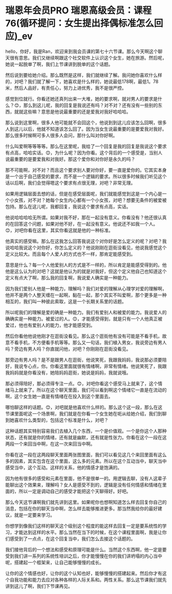 # 瑞恩年会员PRO 瑞恩高级会员：课程76(循环提问：女生提出择偶标准怎么回应)_ev

hello，你好，我是Ran，欢迎来到我会员课的第七十六节课。那么今天啊这个聊天很有意思。我们又继续啊跟这个社交软件上认识这个女生，她在旅游。然后呢，她说一起脱单了啊，我们上节课讲到脱单的这个话题。

然后说到要给她介绍。那么既然是这样，我们就继续了解。我问她你喜欢什么样的，对吧？我们就了解一下，她喜欢是什么样的，她说最低178啊，最低1。78米，然后人品好，有责任心，努力上进优秀，我不是很严控。

感觉到位就行。你看还她还真列出来一大堆，她的要求啊，就对男人的要求是什么？😊，那么到这儿呢，我的回复是我说还有吗？对不对？还有没有一些别的东西，就就这些嘛？意思是他说最重要的还是爱我对我好哈哈哈。

那么说到这里啊，很多人他可能就不会回这个，他说到到这儿应该怎么回啊，很多人到这儿以后，他就不知道该怎么回了。因为当女生说最重要的是要爱我对我好。那么很多时候啊可多人很多人会问，那什么叫对你好啊。

什么叫爱啊等等等等。那么在这里呢，我给了一个回复是我的回复是我说这个要求有点高，哈哈实话。😊，为什么呢？因为你看。这个背后的一个感受是，当别人说最重要的是要爱我和对我好。那这个爱你和对你好是永久的吗？

那不可能啊，对不对？而且这个要求别人要对你好，要一直是爱你的。它其实本身是一个出于自己感受的要求，而不是一个逻辑的要求。所以很多时候我们听见这个话以后啊，我们会觉得嗯这个要求有点很无理，对吧？非常无理。

如果用逻辑层面去想的话，但是在感受层面呢，我们就能感觉到这是一个内心是一个小女孩，对不对？她每个女生内心都有一个小女孩，对吧？想要无条件的被爱被包持。那么在这儿呢，我都回复，我说这个要求有点高，实话。

他说哈哈哈哈无所谓。如果对我不好，那在一起没有意义。你看没有？他还很认真的在回答这个问题，如果对他不好，在一起没有意义。他说还不如我一个人。😊，对吧你看在这里，其实你看这就是他的一种标准。

他真实的感受嘛。那么在这我怎么回答我说这个对你好是怎么定义的呢？对吧？我说哈哈我说这个对你好，你怎么定义的？他说刚刚在逛街没看见，他说我感觉这个定义比较大。而且每个人爱人的方式也不一样，那肯定能感受到。

意思是什么？每一个人他爱别人的方式是不一样的，所以肯定是能感受得到的。他他是这么认为的对吧？这就是他认为的就是对我好，但这个定义他自己也知道这个定义有点大了啊，那么我的回复啊，我说爱人确实是一种能力。

因为我们爱别人他是一种能力，理解吗？我们对爱的理解从心理学对爱的理解啊，他并不是两个人整天缠在一起啊，黏在一起，那个其实不叫爱啊，那个更多是一种相互的，我们叫一种彼此索取，这是一个长期关系里的话题。

所以呢我们的理解是爱的确是一种能力。我们有爱别人和被爱的能力。我说爱人的确确实是一种能力。被爱过的人。😊，才能感受得到，就是只有一个人他真正被爱过，他也有爱别人的能力，他才能感受到。

然后你看他他说他刚才在逛街没看见。那么这个逛街他有没有可能是不看手机，故意不看手机，不方便看手机等等。那么又一句话，我们植入男女，我说旁边有男人吗？旁边有男人吗？你直就问他，对吧？你刚刚在逛街没看见。

那旁边有男人吗？是不是跟男人在逛街，他说笑死，我跟我妈妈，我说那必须要陪好，我说专心点，你。你看这里面就很有情绪啊，非常有情绪。他说笑死了，我跟我妈妈就是你看没有，她陪妈妈逛街，她说是妈妈，我就说哦。

那必须得陪好，那必须得专注一点。😊，对吧你看这个感受马上就来了，这个情绪马上就来了。所以在这个聊天里面，我们可以看到啊这个情绪它一直是在流动的啊，这个女生她一直是有情绪在在投入到这个里面去。

哪怕聊这样的话题。😊，对吧就是他喜欢什么样的。那么这个这一段，那么在这节课里面呢这一个场景啊，我们就是在你看一个女生她在呃从给她介绍，我们到聊到她喜欢什么类型的，包括这个标准是什么，对吧？

这种话题其实特别容易我们去植入几个东西，一个是价值观。一个是你这个人那种状态，还有就是你的情绪，还有就是幽默，还有就是性张力。你看在这个一段在这两段一个来回当中啊，在这一次来回当中啊。

你看在这一段在这两段聊天里面两张图里面，我们可以看见这几个来回里面有这么多的因素，其实包含在这个里面，这么多的元素。所以在这个互动当中，聊天当中感受当中，这个互动。这样的关系，他的情感才是饱满的。

因为他有很多的感受和元素在里面，他不是很单一的。用逻辑去聊，没有人这辈子能聊出这个效果来，理解吗？女人是感受不到的，逻辑是没有任何情感和情绪在里面的，所以一定是调动自己的感受才能把这个天聊得好。好吧。

那么今天这节课啊我们就先讲到这里。如果呢你也想啊知道怎么样去回复你自己的消息，包括在你的聊天当中啊，怎么样去能够推进更多。那当然我给你的最好建议，就是一定要来学习。

你想学到像我们这样的聊天这个级别这个程度的能这样去回复一定是要系统性的学习，才能达到这样的水平。那么当然在当下的时候，在这个课程里面啊，我是让你们感受到了一点点，在这个回复当中，我们怎么去接这个话题的。

我们接他背后的一个想法和感受和原理可能是什么。当然这个东西啊，他一定是要受到我们讲一系列的系统性培训之后，你才能慢慢在你的我们讲坍塌的内心当中呢，搭建起一个框架来，让自己能够慢慢的成长。

让你的这个情感也好，让你的这个认知也好，能够慢慢的搭建起来。然后你才有这个自我功能和能力去应对各种各样的人际关系和。两性关系。那么这节课我们就先讲到这儿了啊，我们下节课再见。

